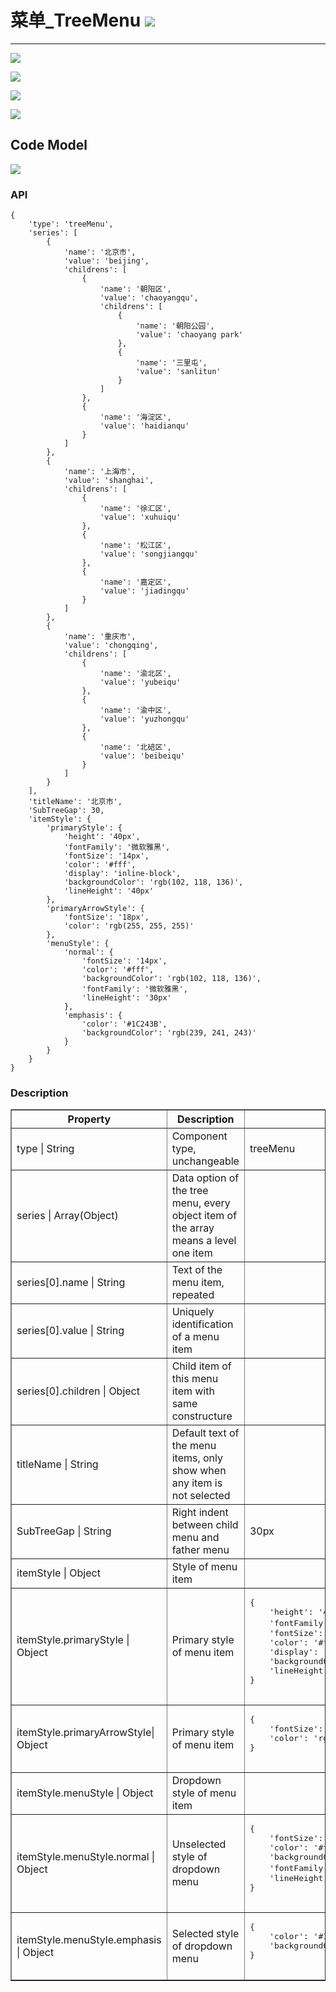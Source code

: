 # 菜单\_TreeMenu ![](/assets/TreeMenu.png)

---
![](/assets/controls/TreeMenu01.png)


![](/assets/controls/TreeMenu03.png)

![](/assets/controls/TreeMenu04.png)

![](/assets/controls/TreeMenu05.png)



## Code Model
![](/assets/controls/TreeMenu06.png)


### API

```
{
    'type': 'treeMenu',
    'series': [
        {
            'name': '北京市',
            'value': 'beijing',
            'childrens': [
                {
                    'name': '朝阳区',
                    'value': 'chaoyangqu',
                    'childrens': [
                        {
                            'name': '朝阳公园',
                            'value': 'chaoyang park'
                        },
                        {
                            'name': '三里屯',
                            'value': 'sanlitun'
                        }
                    ]
                },
                {
                    'name': '海淀区',
                    'value': 'haidianqu'
                }
            ]
        },
        {
            'name': '上海市',
            'value': 'shanghai',
            'childrens': [
                {
                    'name': '徐汇区',
                    'value': 'xuhuiqu'
                },
                {
                    'name': '松江区',
                    'value': 'songjiangqu'
                },
                {
                    'name': '嘉定区',
                    'value': 'jiadingqu'
                }
            ]
        },
        {
            'name': '重庆市',
            'value': 'chongqing',
            'childrens': [
                {
                    'name': '渝北区',
                    'value': 'yubeiqu'
                },
                {
                    'name': '渝中区',
                    'value': 'yuzhongqu'
                },
                {
                    'name': '北碚区',
                    'value': 'beibeiqu'
                }
            ]
        }
    ],
    'titleName': '北京市',
    'SubTreeGap': 30,
    'itemStyle': {
        'primaryStyle': {
            'height': '40px',
            'fontFamily': '微软雅黑',
            'fontSize': '14px',
            'color': '#fff',
            'display': 'inline-block',
            'backgroundColor': 'rgb(102, 118, 136)',
            'lineHeight': '40px'
        },
        'primaryArrowStyle': {
            'fontSize': '18px',
            'color': 'rgb(255, 255, 255)'
        },
        'menuStyle': {
            'normal': {
                'fontSize': '14px',
                'color': '#fff',
                'backgroundColor': 'rgb(102, 118, 136)',
                'fontFamily': '微软雅黑',
                'lineHeight': '30px'
            },
            'emphasis': {
                'color': '#1C243B',
                'backgroundColor': 'rgb(239, 241, 243)'
            }
        }
    }
}
```

### Description

<table border="1">
    <tr>
        <th width="15%"> Property </th>
		<th width="30%">Description</th>
		<th> Value </th>
    </tr>
    <tr>
        <td> type | String</td>
        <td>Component type, unchangeable </td>
        <td>treeMenu</td>
    </tr>
    <tr>
        <td> series | Array(Object)</td>
        <td>Data option of the tree menu, every object item of the array means a level one item</td>
        <td> </td>
    </tr>
    <tr>
        <td> series[0].name | String</td>
        <td>Text of the menu item, repeated </td>
        <td> </td>
    </tr>
    <tr>
        <td> series[0].value | String</td>
        <td>	Uniquely identification of a menu item </td>
        <td> </td>
    </tr>
    <tr>
        <td> series[0].children | Object</td>
        <td>Child item of this menu item with same constructure </td>
        <td> </td>
    </tr>
    <tr>
        <td> titleName | String </td>
        <td>Default text of the menu items, only show when any item is not selected</td>
        <td> </td>
    </tr>
    <tr>
        <td> SubTreeGap | String </td>
        <td>Right indent between child menu and father menu </td>
        <td>30px</td>
    </tr>
    <tr>
        <td> itemStyle | Object </td>
        <td>Style of menu item </td>
        <td> </td>
    </tr>
    <tr>
        <td> itemStyle.primaryStyle | Object </td>
        <td>Primary style of menu item</td>
        <td><pre>
{
    'height': '40px',
    'fontFamily': '微软雅黑',
    'fontSize': '14px',
    'color': '#fff',
    'display': 'inline-block',
    'backgroundColor': 'rgb(102, 118, 136)',
    'lineHeight': '40px' 
}
    </pre></td>
    </tr>
    <tr>
        <td> itemStyle.primaryArrowStyle| Object </td>
        <td>Primary style of menu item </td>
        <td><pre>
{
    'fontSize': '18px',
    'color': 'rgb(255, 255, 255)'
}
        </pre></td>
    </tr>
    <tr>
        <td>itemStyle.menuStyle | Object </td>
        <td>	Dropdown style of menu item </td>
        <td> </td>
    </tr>
    <tr>
        <td>itemStyle.menuStyle.normal | Object  </td>
        <td>Unselected style of dropdown menu </td>
        <td><pre>
{
    'fontSize': '14px',
    'color': '#fff',
    'backgroundColor': 'rgb(102, 118, 136)',
    'fontFamily': '微软雅黑',
    'lineHeight': '30px'
}
        </pre></td>
    </tr>
    <tr>
        <td>itemStyle.menuStyle.emphasis | Object  </td>
        <td>	Selected style of dropdown menu </td>
        <td><pre>
{
    'color': '#1C243B',
    'backgroundColor': 'rgb(239, 241, 243)'
}
        </pre></td>
    </tr>
</table>




